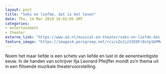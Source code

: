 ```yaml
---
layout: post
title: "Seks en liefde, dat is het leven"
date: Thu, 14 Mar 2019 16:02:05 GMT
categories: 
- entertainment 
- theater 
externe_link: "https://www.ad.nl/musical-en-theater/seks-en-liefde-dat-is-het-leven~a6946e8e/"
feature_image: "https://images4.persgroep.net/rcs/vZoJjzV2EOFr8stp1bPMwjqMlr0/diocontent/142867710/_fitwidth/400/?appId=21791a8992982cd8da851550a453bd7f&quality=0.7"
---
```


Noem het maar liefde is een schets van liefde en lust in de eenentwintigste eeuw. In de handen van schrijver Ilja Leonard Pfeijffer mondt zo’n thema uit in een flitsende muzikale theatervoorstelling.
